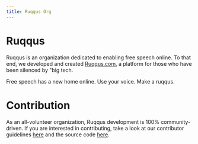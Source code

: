 ```yaml
---
title: Ruqqus Org
---
```


# Ruqqus 

Ruqqus is an organization dedicated to enabling free speech online. To that end, we developed and created [Ruqqus.com](https://ruqqus.com), a platform for those who have been silenced by "big tech.

Free speech has a new home online. Use your voice. Make a ruqqus.

# Contribution

As an all-volunteer organization, Ruqqus development is 100% community-driven. If you are interested in contributing, take a look at our contributor guidelines [here](./contribute) and the source code [here](https://github.com/ruqqus/ruqqus).

